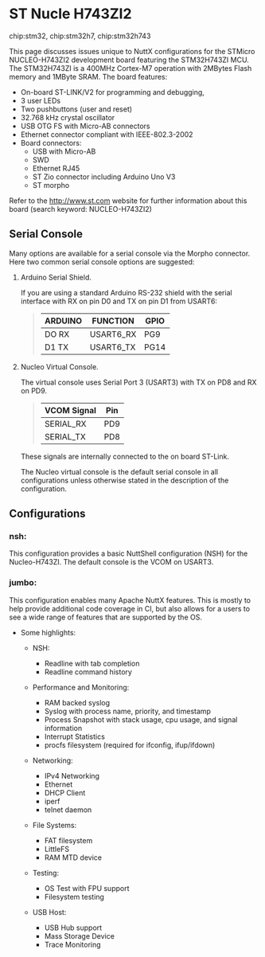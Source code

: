 # ST Nucle H743ZI2

<div class="tags">

chip:stm32, chip:stm32h7, chip:stm32h743

</div>

This page discusses issues unique to NuttX configurations for the
STMicro NUCLEO-H743ZI2 development board featuring the STM32H743ZI MCU.
The STM32H743ZI is a 400MHz Cortex-M7 operation with 2MBytes Flash
memory and 1MByte SRAM. The board features:

  - On-board ST-LINK/V2 for programming and debugging,
  - 3 user LEDs
  - Two pushbuttons (user and reset)
  - 32.768 kHz crystal oscillator
  - USB OTG FS with Micro-AB connectors
  - Ethernet connector compliant with IEEE-802.3-2002
  - Board connectors:
      - USB with Micro-AB
      - SWD
      - Ethernet RJ45
      - ST Zio connector including Arduino Uno V3
      - ST morpho

Refer to the <http://www.st.com> website for further information about
this board (search keyword: NUCLEO-H743ZI2)

## Serial Console

Many options are available for a serial console via the Morpho
connector. Here two common serial console options are suggested:

1.  Arduino Serial Shield.
    
    If you are using a standard Arduino RS-232 shield with the serial
    interface with RX on pin D0 and TX on pin D1 from USART6:
    
    > 
    > 
    > | ARDUINO | FUNCTION   | GPIO |
    > | ------- | ---------- | ---- |
    > | DO RX   | USART6\_RX | PG9  |
    > | D1 TX   | USART6\_TX | PG14 |
    > 

2.  Nucleo Virtual Console.
    
    The virtual console uses Serial Port 3 (USART3) with TX on PD8 and
    RX on PD9.
    
    > 
    > 
    > | VCOM Signal | Pin |
    > | ----------- | --- |
    > | SERIAL\_RX  | PD9 |
    > | SERIAL\_TX  | PD8 |
    > 

    These signals are internally connected to the on board ST-Link.
    
    The Nucleo virtual console is the default serial console in all
    configurations unless otherwise stated in the description of the
    configuration.

## Configurations

### nsh:

This configuration provides a basic NuttShell configuration (NSH) for
the Nucleo-H743ZI. The default console is the VCOM on USART3.

### jumbo:

This configuration enables many Apache NuttX features. This is mostly to
help provide additional code coverage in CI, but also allows for a users
to see a wide range of features that are supported by the OS.

  - Some highlights:
    
      - NSH:
        
          - Readline with tab completion
          - Readline command history
    
      - Performance and Monitoring:
        
          - RAM backed syslog
          - Syslog with process name, priority, and timestamp
          - Process Snapshot with stack usage, cpu usage, and signal
            information
          - Interrupt Statistics
          - procfs filesystem (required for ifconfig, ifup/ifdown)
    
      - Networking:
        
          - IPv4 Networking
          - Ethernet
          - DHCP Client
          - iperf
          - telnet daemon
    
      - File Systems:
        
          - FAT filesystem
          - LittleFS
          - RAM MTD device
    
      - Testing:
        
          - OS Test with FPU support
          - Filesystem testing
    
      - USB Host:
        
          - USB Hub support
          - Mass Storage Device
          - Trace Monitoring
